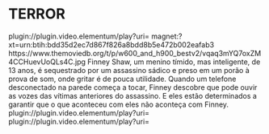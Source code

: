 # TERROR
<item>
<title>[COLOR silver][B] O TELEFONE PRETO [/COLOR][/B][COLOR BLUE]  FULL HD  [B][/COLOR][/B]</title>
<link>plugin://plugin.video.elementum/play?uri=
magnet:?xt=urn:btih:bdd35d2ec7d867f826a8bdd8b5e472b002eafab3</link>
<thumbnail>https://www.themoviedb.org/t/p/w600_and_h900_bestv2/vqaq3mYQ7oxZM4CCHuevUoQLs4C.jpg</thumbnail>
<fanart></fanart>
<info>Finney Shaw, um menino tímido, mas inteligente, de 13 anos, é sequestrado por um assassino sádico e preso em um porão à prova de som, onde gritar é de pouca utilidade. Quando um telefone desconectado na parede começa a tocar, Finney descobre que pode ouvir as vozes das vítimas anteriores do assassino. E eles estão determinados a garantir que o que aconteceu com eles não aconteça com Finney.</info>
</item> 

<item>
<title>[COLOR silver][B]  [/COLOR][/B][COLOR BLUE]  FULL HD  [B][/COLOR][/B]</title>
<link>plugin://plugin.video.elementum/play?uri=</link>
<thumbnail></thumbnail>
<fanart></fanart>
<info></info>
</item> 

<item>
<title>[COLOR silver][B]  [/COLOR][/B][COLOR BLUE]  FULL HD  [B][/COLOR][/B]</title>
<link>plugin://plugin.video.elementum/play?uri=</link>
<thumbnail></thumbnail>
<fanart></fanart>
<info></info>
</item> 

